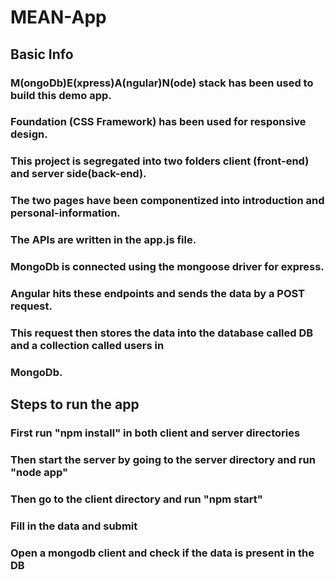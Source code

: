 # MEAN-App

## Basic Info

### M(ongoDb)E(xpress)A(ngular)N(ode) stack has been used to build this demo app.
### Foundation (CSS Framework) has been used for responsive design.
### This project is segregated into two folders client (front-end) and server side(back-end). 
### The two pages have been componentized into introduction and personal-information. 
### The APIs are written in the app.js file.
### MongoDb is connected using the mongoose driver for express.
### Angular hits these endpoints and sends the data by a POST request. 
### This request then stores the data into the database called DB and a collection called users in 
### MongoDb.

## Steps to run the app

### First run "npm install" in both client and server directories
### Then start the server by going to the server directory and run "node app"
### Then go to the client directory and run "npm start"
### Fill in the data and submit
### Open a mongodb client and check if the data is present in the DB


